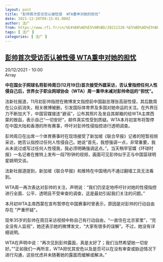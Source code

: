 ```yaml
---
layout: post
title: "彭帅首次受访否认被性侵  WTA重申对她的担忧"
date: 2021-12-20T09:15:01.000Z
author: 法广
from: https://www.rfi.fr/cn/%E4%B8%AD%E5%9B%BD/20211220-%E5%BD%AD%E5%B8%85%E9%A6%96%E6%AC%A1%E5%8F%97%E8%AE%BF%E5%90%A6%E8%AE%A4%E8%A2%AB%E6%80%A7%E4%BE%B5-wta%E9%87%8D%E7%94%B3%E5%AF%B9%E5%A5%B9%E7%9A%84%E6%8B%85%E5%BF%A7
tags: [ 法广 ]
categories: [ 法广 ]
---
```

<!--1639991701000-->
[彭帅首次受访否认被性侵  WTA重申对她的担忧](https://www.rfi.fr/cn/%E4%B8%AD%E5%9B%BD/20211220-%E5%BD%AD%E5%B8%85%E9%A6%96%E6%AC%A1%E5%8F%97%E8%AE%BF%E5%90%A6%E8%AE%A4%E8%A2%AB%E6%80%A7%E4%BE%B5-wta%E9%87%8D%E7%94%B3%E5%AF%B9%E5%A5%B9%E7%9A%84%E6%8B%85%E5%BF%A7)
------

<div>
<div>20/12/2021 - 10:00</div>Array<p><strong>                    中在国女子网球名将彭帅周日(12月19日)首次接受外媒采访，否认曾指控任何人性侵自己后，世界女子职业网球协会（WTA）周一重申未减对彭帅命运的“担忧”。                </strong></p><div >                    <p>法新社报道，11月初彭帅指控在微博发文指控前中国副总理张高丽性侵，其后数周在公众前消失，相关微博被删，引发国际体育界及多国对她命运的关注。在外界压力不断加大下，中国官媒接连“避谣”，公布其照片及发自其邮箱的给WTA主席西蒙的致函，表示自己“一切安好”，邮件真实性受到质疑。WTA本月初宣布将暂停在中国大陆和香港的所有赛事，呼吁对彭帅性侵指控进行透明调查。</p><p>彭帅周日在出席一个体育赛事时在现场接受了新加坡《联合早报》记者的短暂视频采访，她否认指控过任何人性侵自己。她说“首先，我想强调一点，非常重要，我从未说过或写过任何人性侵我，我必须明确强调这点。”。当天稍早官媒《环球时报》一名记者在推特上发布一段7秒钟的视频，画面可见彭帅似乎正与中国篮球明星姚明交谈。</p><p>法新社报道提到，新加坡《联合早报》和推特在中国境内不通过翻墙工具无法看到。</p><p>WTA周一再次表达对彭帅的关注，声明说：“我们仍坚定地呼吁针对她的性侵指控进行全面、公平、透明且不受审查的调查，这是最初引起我们关注的问题。”</p><p>本月初WTA主席西蒙在宣布暂停在中国赛事时曾表示，原因是对彭帅的行动自由存在 "严重怀疑"。</p><p>现年35岁的彭帅在周日采访视频中称自己有行动自由，“一直住在北京家里”，“完全没有人监视”，她还表示她的微博发文，“大家有很多的误解”。不过，她没有详细说明。</p><p>WTA在声明中说：“再次见到彭帅露面，真是太好了；我们当然希望她一切安好。”“正如我们一再所言，WTA担忧其安危以及是否可以在没有审查或胁迫情况下进行沟通，这些忧虑并未随著她的露面而缓解或解决。”</p>                                            <div data-selfpromo-newsletter>    </div>    <div data-selfpromo-app>    </div>                </div>
</div>
